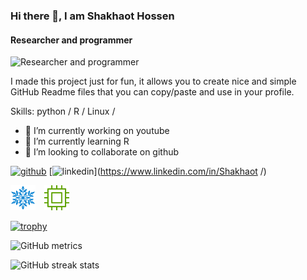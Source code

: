  ### Hi there 👋, I am Shakhaot Hossen
#### Researcher and programmer 
![Researcher and programmer ](https://www.bing.com/images/search?view=detailV2&ccid=SoCzPD%2bk&id=28103988A51CEE8C47FE7416FE83D74BDA4E01AA&thid=OIP.SoCzPD-kz1zlM5BH1rPlhQHaDH&mediaurl=https%3a%2f%2fthumbs.dreamstime.com%2fb%2fresearch-banner-education-concept-flat-style-scientist-teacher-student-characters-white-background-letters-physics-biology-85403054.jpg&cdnurl=https%3a%2f%2fth.bing.com%2fth%2fid%2fR.4a80b33c3fa4cf5ce5339047d6b3e585%3frik%3dqgFO2kvXg%252f4WdA%26pid%3dImgRaw%26r%3d0&exph=672&expw=1600&q=rearcher+banner++photo+url&simid=608014662478872235&FORM=IRPRST&ck=DCA1751822ABCF65AB36AE63DBF00FC2&selectedIndex=0&itb=0&idpp=overlayview&ajaxhist=0&ajaxserp=0)

I made this project just for fun, it allows you to create nice and simple GitHub Readme files that you can copy/paste and use in your profile.

Skills: python / R / Linux / 

- 🔭 I’m currently working on youtube 
- 🌱 I’m currently learning R  
- 👯 I’m looking to collaborate on github 


[<img src='https://cdn.jsdelivr.net/npm/simple-icons@3.0.1/icons/github.svg' alt='github' height='40'>](https://github.com/Shakhaot )  [<img src='https://cdn.jsdelivr.net/npm/simple-icons@3.0.1/icons/linkedin.svg' alt='linkedin' height='40'>](https://www.linkedin.com/in/Shakhaot /)  

<a href='https://archiveprogram.github.com/'><img src='https://raw.githubusercontent.com/acervenky/animated-github-badges/master/assets/acbadge.gif' width='40' height='40'></a> <a href='https://docs.github.com/en/developers'><img src='https://raw.githubusercontent.com/acervenky/animated-github-badges/master/assets/devbadge.gif' width='40' height='40'></a> 

[![trophy](https://github-profile-trophy.vercel.app/?username=Shakhaot )](https://github.com/ryo-ma/github-profile-trophy)

![GitHub metrics](https://metrics.lecoq.io/Shakhaot )  

![GitHub streak stats](https://streak-stats.demolab.com/?user=Shakhaot )  


